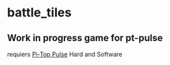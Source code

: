 # battle_tiles
## Work in progress game for pt-pulse

requiers [Pi-Top Pulse](https://github.com/pi-top/pi-topPULSE) Hard and Software

